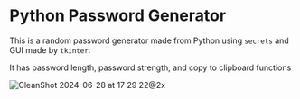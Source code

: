 # Python Password Generator

This is a random password generator made from Python using `secrets` and GUI made by `tkinter`.

It has password length, password strength, and copy to clipboard functions

![CleanShot 2024-06-28 at 17 29 22@2x](https://github.com/ZigaoWang/password-generator/assets/102006756/ec1e86b9-a270-4bd3-b281-5cad8d7af7c9)
